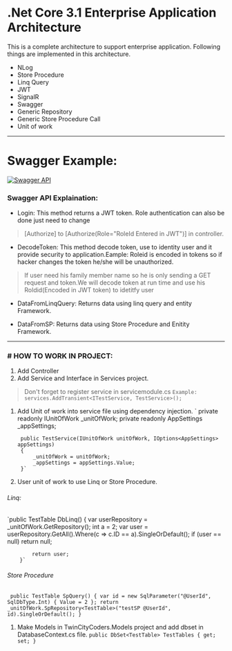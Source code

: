 # .Net Core 3.1 Enterprise Application Architecture
This is a complete architecture to support enterprise application.
Following things are implemented in this architecture.
- NLog
- Store Procedure
- Linq Query
- JWT
- SignalR
- Swagger
- Generic Repository
- Generic Store Procedure Call
- Unit of work

------------
# Swagger Example:


[![Swagger API](https://raw.githubusercontent.com/siddiquefaisal10/.Net-Core-3.1-Enterprise-Application-Architecture/master/Image/Capture.PNG "Swagger API")](https://raw.githubusercontent.com/siddiquefaisal10/.Net-Core-3.1-Enterprise-Application-Architecture/master/Image/Capture.PNG "Swagger API")

### Swagger API Explaination:
- Login:
This method returns a JWT token.
Role authentication can also be done just need to change
> [Authorize] to [Authorize(Role="RoleId Entered in JWT")]
in controller.

-  DecodeToken:
This method decode token, use to identity user and it provide security to application.Eample: Roleid is encoded in tokens so if hacker changes the token he/she will be unauthorized.
> If user need his family member name so he is only sending a GET request and token.We will decode token at run time and use his Roldid(Encoded in JWT token) to idetitfy user

- DataFromLinqQuery:
Returns data using linq query and entity Framework.

- DataFromSP:
Returns data using Store Procedure and Enitity Framework.



------------

### # **HOW TO WORK IN PROJECT:**
1. Add Controller
1. Add Service and Interface in Services project.
> Don't  forget to register service in servicemodule.cs
`Example: services.AddTransient<ITestService, TestService>();`

1. Add Unit of work into service file using dependency injection.
` private readonly IUnitOfWork _unitOfWork;
        private readonly AppSettings _appSettings;

        public TestService(IUnitOfWork unitOfWork, IOptions<AppSettings> appSettings)
        {
            _unitOfWork = unitOfWork;
            _appSettings = appSettings.Value;
        }`

1. User unit of work to use Linq or Store Procedure.
###### Linq:
`public TestTable DbLinq()
        {
            var userRepository = _unitOfWork.GetRepository<TestTable>();
            int a = 2;
            var user = userRepository.GetAll().Where(c => c.ID == a).SingleOrDefault();
            if (user == null)
                return null;

            return user;
        }`
###### Store Procedure
` public TestTable SpQuery()
        {
            var id = new SqlParameter("@UserId", SqlDbType.Int) { Value = 2 };
            return _unitOfWork.SpRepository<TestTable>("testSP @UserId", id).SingleOrDefault();
        }`

1. Make Models in TwinCityCoders.Models project and add dbset in DatabaseContext.cs file.
`public DbSet<TestTable> TestTables { get; set; }`



